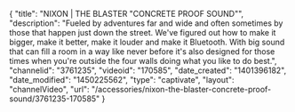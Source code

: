 {
    "title": "NIXON | THE BLASTER \"CONCRETE PROOF SOUND\"",
    "description": "Fueled by adventures far and wide and often sometimes by those that happen just down the street. We've figured out how to make it bigger, make it better, make it louder and make it Bluetooth. With big sound that can fill a room in a way like never before it's also designed for those times when you're outside the four walls doing what you like to do best.",
    "channelid": "3761235",
    "videoid": "170585",
    "date_created": "1401396182",
    "date_modified": "1450225562",
    "type": "captivate",
    "layout": "channelVideo",
    "url": "\/accessories\/nixon-the-blaster-concrete-proof-sound\/3761235-170585"
}